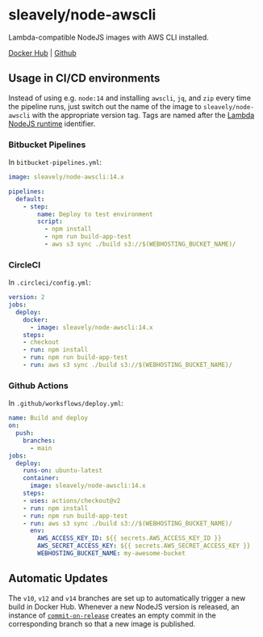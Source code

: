 # sleavely/node-awscli

Lambda-compatible NodeJS images with AWS CLI installed.

[Docker Hub](https://hub.docker.com/r/sleavely/node-awscli) | [Github](https://github.com/Sleavely/docker-node-awscli)

## Usage in CI/CD environments

Instead of using e.g. `node:14` and installing `awscli`, `jq`, and `zip` every time the pipeline runs, just switch out the name of the image to `sleavely/node-awscli` with the appropriate version tag. Tags are named after the [Lambda NodeJS runtime](https://docs.aws.amazon.com/lambda/latest/dg/lambda-runtimes.html) identifier.

### Bitbucket Pipelines

In `bitbucket-pipelines.yml`:

```yaml
image: sleavely/node-awscli:14.x

pipelines:
  default:
    - step:
        name: Deploy to test environment
        script:
          - npm install
          - npm run build-app-test
          - aws s3 sync ./build s3://$(WEBHOSTING_BUCKET_NAME)/
```

### CircleCI

In `.circleci/config.yml`:

```yaml
version: 2
jobs:
  deploy:
    docker:
      - image: sleavely/node-awscli:14.x
    steps:
    - checkout
    - run: npm install
    - run: npm run build-app-test
    - run: aws s3 sync ./build s3://$(WEBHOSTING_BUCKET_NAME)/
```

### Github Actions

In `.github/worksflows/deploy.yml`:

```yaml
name: Build and deploy
on:
  push:
    branches:
      - main
jobs:
  deploy:
    runs-on: ubuntu-latest
    container:
      image: sleavely/node-awscli:14.x
    steps:
    - uses: actions/checkout@v2
    - run: npm install
    - run: npm run build-app-test
    - run: aws s3 sync ./build s3://$(WEBHOSTING_BUCKET_NAME)/
      env:
        AWS_ACCESS_KEY_ID: ${{ secrets.AWS_ACCESS_KEY_ID }}
        AWS_SECRET_ACCESS_KEY: ${{ secrets.AWS_SECRET_ACCESS_KEY }}
        WEBHOSTING_BUCKET_NAME: my-awesome-bucket
```

## Automatic Updates

The `v10`, `v12` and `v14` branches are set up to automatically trigger a new build in Docker Hub. Whenever a new NodeJS version is released, an instance of [`commit-on-release`](https://github.com/Sleavely/commit-on-release) creates an empty commit in the corresponding branch so that a new image is published.
